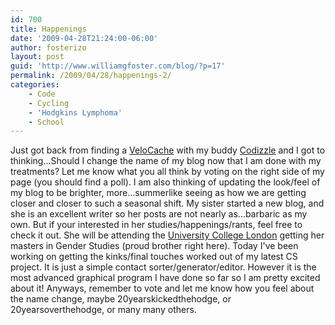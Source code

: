 ```yaml
---
id: 700
title: Happenings
date: '2009-04-28T21:24:00-06:00'
author: fosterizo
layout: post
guid: 'http://www.williamgfoster.com/blog/?p=17'
permalink: /2009/04/28/happenings-2/
categories:
    - Code
    - Cycling
    - 'Hodgkins Lymphoma'
    - School
---
```


Just got back from finding a <a href="http://boisevelocache.blogspot.com/">VeloCache</a> with my buddy <a href="http://www.blogger.com/profile/06491538923339705487">Codizzle</a> and I got to thinking...Should I change the name of my blog now that I am done with my treatments? Let me know what you all think by voting on the right side of my page (you should find a poll). I am also thinking of updating the look/feel of my blog to be brighter, more...summerlike seeing as how we are getting closer and closer to such a seasonal shift.
My sister started a new blog, and she is an excellent writer so her posts are not nearly as...barbaric as my own. But if your interested in her studies/happenings/rants, feel free to check it out. She will be attending the <a href="http://www.ucl.ac.uk/">University College London</a> getting her masters in Gender Studies (proud brother right here).
Today I've been working on getting the kinks/final touches worked out of my latest CS project. It is just a simple contact sorter/generator/editor. However it is the most advanced graphical program I have done so far so I am pretty excited about it!
Anyways, remember to vote and let me know how you feel about the name change, maybe 20yearskickedthehodge, or 20yearsoverthehodge, or many many others.
